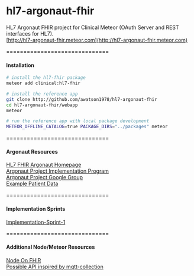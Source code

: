 # hl7-argonaut-fhir
HL7 Argonaut FHIR project for Clinical Meteor (OAuth Server and REST interfaces for HL7).    
[http://hl7-argonaut-fhir.meteor.com](http://hl7-argonaut-fhir.meteor.com)  

==============================
#### Installation  

````bash
# install the hl7-fhir package
meteor add clinical:hl7-fhir

# install the reference app
git clone http://github.com/awatson1978/hl7-argonaut-fhir
cd hl7-argonaut-fhir/webapp
meteor

# run the reference app with local package development
METEOR_OFFLINE_CATALOG=true PACKAGE_DIRS="../packages" meteor
````


==============================
#### Argonaut Resources

[HL7 FHIR Argonaut Homepage](http://argonautwiki.hl7.org/index.php?title=Main_Page)  
[Argonaut Project Implementation Program](http://www.hl7.org/documentcenter/public_temp_5CA28742-1C23-BA17-0CDCC42B408067A3/wg/argonaut/Argonaut%20Implementation%20Program%20Kickoff-24%20Feb%202015-v3.pdf)  
[Argonaut Project Google Group](https://groups.google.com/forum/#!forum/argonaut-project)  
[Example Patient Data](http://hl7-fhir.github.io/overview-dev.html)  


==============================
#### Implementation Sprints  

[Implementation-Sprint-1](https://github.com/argonautproject/implementation-program/wiki/Implementation-Sprint-1)  

==============================
#### Additional Node/Meteor Resources

[Node On FHIR](https://github.com/medcafe/NodeOnFHIR)  
[Possible API inspired by mqtt-collection](https://atmospherejs.com/perak/mqtt-collection)  
